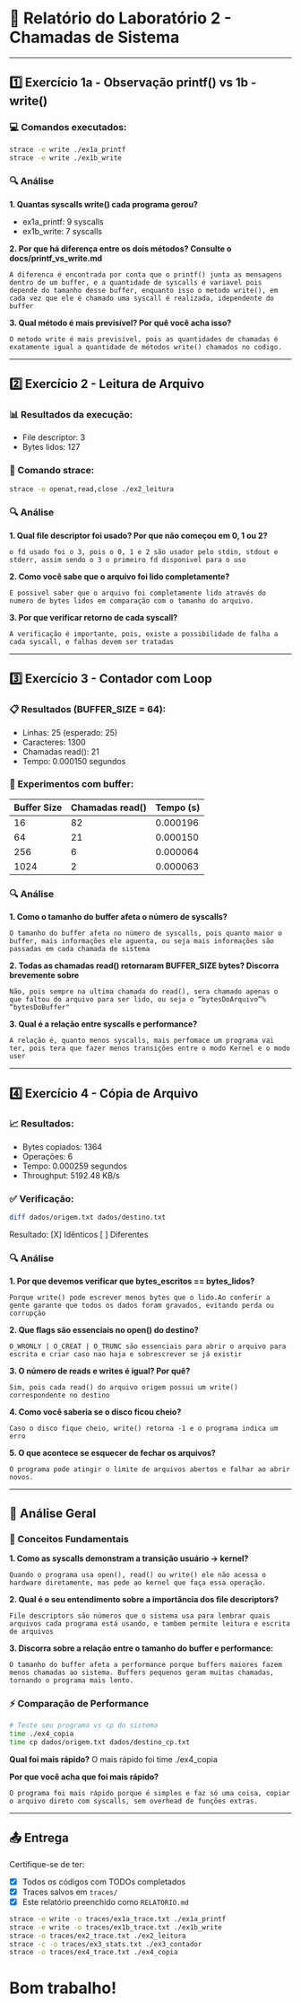 # 📝 Relatório do Laboratório 2 - Chamadas de Sistema

---

## 1️⃣ Exercício 1a - Observação printf() vs 1b - write()

### 💻 Comandos executados:
```bash
strace -e write ./ex1a_printf
strace -e write ./ex1b_write
```

### 🔍 Análise

**1. Quantas syscalls write() cada programa gerou?**
- ex1a_printf: 9 syscalls
- ex1b_write: 7 syscalls

**2. Por que há diferença entre os dois métodos? Consulte o docs/printf_vs_write.md**

```
A diferenca é encontrada por conta que o printf() junta as mensagens dentro de um buffer, e a quantidade de syscalls é variavel pois depende do tamanho desse buffer, enquanto isso o metodo write(), em cada vez que ele é chamado uma syscall é realizada, idependente do buffer
```

**3. Qual método é mais previsível? Por quê você acha isso?**

```
O metodo write é mais previsível, pois as quantidades de chamadas é exatamente igual a quantidade de métodos write() chamados no codigo.
```

---

## 2️⃣ Exercício 2 - Leitura de Arquivo

### 📊 Resultados da execução:
- File descriptor: 3
- Bytes lidos: 127

### 🔧 Comando strace:
```bash
strace -e openat,read,close ./ex2_leitura
```

### 🔍 Análise

**1. Qual file descriptor foi usado? Por que não começou em 0, 1 ou 2?**

```
o fd usado foi o 3, pois o 0, 1 e 2 são usador pelo stdin, stdout e stderr, assim sendo o 3 o primeiro fd disponivel para o uso 
```

**2. Como você sabe que o arquivo foi lido completamente?**

```
É possivel saber que o arquivo foi completamente lido através do numero de bytes lidos em comparação com o tamanho do arquivo.
```

**3. Por que verificar retorno de cada syscall?**

```
A verificação é importante, pois, existe a possibilidade de falha a cada syscall, e falhas devem ser tratadas 
```

---

## 3️⃣ Exercício 3 - Contador com Loop

### 📋 Resultados (BUFFER_SIZE = 64):
- Linhas: 25 (esperado: 25)
- Caracteres: 1300
- Chamadas read(): 21
- Tempo: 0.000150 segundos

### 🧪 Experimentos com buffer:

| Buffer Size | Chamadas read() | Tempo (s) |
|-------------|-----------------|-----------|
| 16          |    82             |    0.000196       |
| 64          |    21             |     0.000150      |
| 256         |     6            |     0.000064      |
| 1024        |       2          |       0.000063    |

### 🔍 Análise

**1. Como o tamanho do buffer afeta o número de syscalls?**

```
O tamanho do buffer afeta no número de syscalls, pois quanto maior o buffer, mais informações ele aguenta, ou seja mais informações são passadas em cada chamada de sistema
```

**2. Todas as chamadas read() retornaram BUFFER_SIZE bytes? Discorra brevemente sobre**

```
Não, pois sempre na ultima chamada do read(), sera chamado apenas o que faltou do arquivo para ser lido, ou seja o “bytesDoArquivo”% “bytesDoBuffer"
```

**3. Qual é a relação entre syscalls e performance?**

```
A relação é, quanto menos syscalls, mais perfomace um programa vai ter, pois tera que fazer menos transições entre o modo Kernel e o modo user
```

---

## 4️⃣ Exercício 4 - Cópia de Arquivo

### 📈 Resultados:
- Bytes copiados: 1364
- Operações: 6
- Tempo: 0.000259 segundos
- Throughput: 5192.48 KB/s

### ✅ Verificação:
```bash
diff dados/origem.txt dados/destino.txt
```
Resultado: [X] Idênticos [ ] Diferentes

### 🔍 Análise

**1. Por que devemos verificar que bytes_escritos == bytes_lidos?**

```
Porque write() pode escrever menos bytes que o lido.Ao conferir a gente garante que todos os dados foram gravados, evitando perda ou corrupção
```

**2. Que flags são essenciais no open() do destino?**

```
O_WRONLY | O_CREAT | O_TRUNC são essenciais para abrir o arquivo para escrita e criar caso nao haja e sobrescrever se já existir
```

**3. O número de reads e writes é igual? Por quê?**

```
Sim, pois cada read() do arquivo origem possui um write() correspondente no destino
```

**4. Como você saberia se o disco ficou cheio?**

```
Caso o disco fique cheio, write() retorna -1 e o programa indica um erro 
```

**5. O que acontece se esquecer de fechar os arquivos?**

```
O programa pode atingir o limite de arquivos abertos e falhar ao abrir novos.
```

---

## 🎯 Análise Geral

### 📖 Conceitos Fundamentais

**1. Como as syscalls demonstram a transição usuário → kernel?**

```
Quando o programa usa open(), read() ou write() ele não acessa o hardware diretamente, mas pede ao kernel que faça essa operação.
```

**2. Qual é o seu entendimento sobre a importância dos file descriptors?**

```
File descriptors são números que o sistema usa para lembrar quais arquivos cada programa está usando, e tambem permite leitura e escrita de arquivos
```

**3. Discorra sobre a relação entre o tamanho do buffer e performance:**

```
O tamanho do buffer afeta a performance porque buffers maiores fazem menos chamadas ao sistema. Buffers pequenos geram muitas chamadas, tornando o programa mais lento.
```

### ⚡ Comparação de Performance

```bash
# Teste seu programa vs cp do sistema
time ./ex4_copia
time cp dados/origem.txt dados/destino_cp.txt
```

**Qual foi mais rápido?** O mais rápido foi time ./ex4_copia

**Por que você acha que foi mais rápido?**

```
O programa foi mais rápido porque é simples e faz só uma coisa, copiar o arquivo direto com syscalls, sem overhead de funções extras.
```

---

## 📤 Entrega
Certifique-se de ter:
- [X] Todos os códigos com TODOs completados
- [X] Traces salvos em `traces/`
- [X] Este relatório preenchido como `RELATORIO.md`

```bash
strace -e write -o traces/ex1a_trace.txt ./ex1a_printf
strace -e write -o traces/ex1b_trace.txt ./ex1b_write
strace -o traces/ex2_trace.txt ./ex2_leitura
strace -c -o traces/ex3_stats.txt ./ex3_contador
strace -o traces/ex4_trace.txt ./ex4_copia
```
# Bom trabalho!
